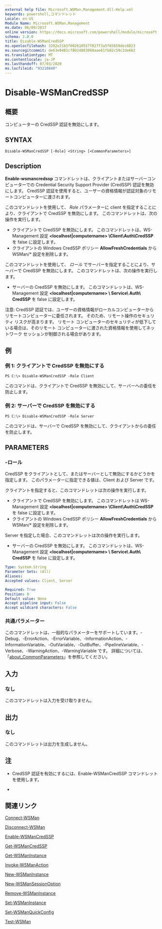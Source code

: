 ```yaml
---
external help file: Microsoft.WSMan.Management.dll-Help.xml
keywords: powershell,コマンドレット
Locale: en-US
Module Name: Microsoft.WSMan.Management
ms.date: 06/09/2017
online version: https://docs.microsoft.com/powershell/module/microsoft.wsman.management/disable-wsmancredssp?view=powershell-7&WT.mc_id=ps-gethelp
schema: 2.0.0
title: Disable-WSManCredSSP
ms.openlocfilehash: 3202e21b5f002610557f827f3a5f65659dec6823
ms.sourcegitcommit: de63e9481cf8024883060aae61fb02c59c2de662
ms.translationtype: MT
ms.contentlocale: ja-JP
ms.lasthandoff: 07/03/2020
ms.locfileid: "93210840"
---
```

# Disable-WSManCredSSP

## 概要
コンピューターの CredSSP 認証を無効にします。

## SYNTAX

```
Disable-WSManCredSSP [-Role] <String> [<CommonParameters>]
```

## Description
**Enable-wsmancredssp** コマンドレットは、クライアントまたはサーバーコンピューターでの Credential Security Support Provider (CredSSP) 認証を無効にします。
CredSSP 認証を使用すると、ユーザーの資格情報が認証対象のリモートコンピューターに渡されます。

このコマンドレットを使用して、 *Role* パラメーターに client を指定することにより、クライアントで CredSSP を無効にします。
このコマンドレットは、次の操作を実行します。

- クライアントで CredSSP を無効にします。 このコマンドレットは、WS-Management 設定 **\<localhost|computername\> \Client\Auth\CredSSP** を false に設定します。
- クライアントの Windows CredSSP ポリシー **AllowFreshCredentials** から WSMan/* 設定を削除します。

このコマンドレットを使用して、 *ロール* でサーバーを指定することにより、サーバーで CredSSP を無効にします。
このコマンドレットは、次の操作を実行します。

- サーバーの CredSSP を無効にします。 このコマンドレットは、WS-Management 設定 **\<localhost|computername\> \ Service\ Auth\ CredSSP** を false に設定します。

注意: CredSSP 認証では、ユーザーの資格情報がローカルコンピューターからリモートコンピューターに委任されます。
そのため、リモート操作のセキュリティ リスクが高まります。
リモート コンピューターのセキュリティが低下している場合は、そのリモート コンピューターに渡された資格情報を使用してネットワーク セッションが制御される場合があります。

## 例

### 例 1: クライアントで CredSSP を無効にする

```
PS C:\> Disable-WSManCredSSP -Role Client
```

このコマンドは、クライアントで CredSSP を無効にして、サーバーへの委任を防止します。

### 例 2: サーバーで CredSSP を無効にする

```
PS C:\> Disable-WSManCredSSP -Role Server
```

このコマンドは、サーバーで CredSSP を無効にして、クライアントからの委任を防止します。

## PARAMETERS

### -ロール
CredSSP をクライアントとして、またはサーバーとして無効にするかどうかを指定します。
このパラメーターに指定できる値は、Client および Server です。

クライアントを指定すると、このコマンドレットは次の操作を実行します。

- クライアントで CredSSP を無効にします。 このコマンドレットは WS-Management 設定 **\<localhost|computername\> \Client\Auth\CredSSP** を false に設定します。
- クライアントの Windows CredSSP ポリシー **AllowFreshCredentials** から WSMan/* 設定を削除します。

Server を指定した場合、このコマンドレットは次の操作を実行します。

- サーバーの CredSSP を無効にします。 このコマンドレットは、WS-Management 設定 **\<localhost|computername\> \ Service\ Auth\ CredSSP** を false に設定します。

```yaml
Type: System.String
Parameter Sets: (All)
Aliases:
Accepted values: Client, Server

Required: True
Position: 0
Default value: None
Accept pipeline input: False
Accept wildcard characters: False
```

### 共通パラメーター
このコマンドレットは、一般的なパラメーターをサポートしています。-Debug、-ErrorAction、-ErrorVariable、-InformationAction、-InformationVariable、-OutVariable、-OutBuffer、-PipelineVariable、-Verbose、-WarningAction、-WarningVariable です。 詳細については、「[about_CommonParameters](https://go.microsoft.com/fwlink/?LinkID=113216)」を参照してください。

## 入力

### なし
このコマンドレットは入力を受け取りません。

## 出力

### なし
このコマンドレットは出力を生成しません。

## 注

* CredSSP 認証を有効にするには、Enable-WSManCredSSP コマンドレットを使用します。

*

## 関連リンク

[Connect-WSMan](Connect-WSMan.md)

[Disconnect-WSMan](Disconnect-WSMan.md)

[Enable-WSManCredSSP](Enable-WSManCredSSP.md)

[Get-WSManCredSSP](Get-WSManCredSSP.md)

[Get-WSManInstance](Get-WSManInstance.md)

[Invoke-WSManAction](Invoke-WSManAction.md)

[New-WSManInstance](New-WSManInstance.md)

[New-WSManSessionOption](New-WSManSessionOption.md)

[Remove-WSManInstance](Remove-WSManInstance.md)

[Set-WSManInstance](Set-WSManInstance.md)

[Set-WSManQuickConfig](Set-WSManQuickConfig.md)

[Test-WSMan](Test-WSMan.md)
